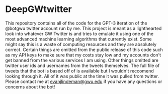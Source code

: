 # DeepGWtwitter
This repository contains all of the code for the GPT-3 iteration of the @botgwu twitter account run by me. This project is meant as a lighthearted look into whatever GW Twitter is and tries to emulate it using one of the most advanced machine learning algorithms that currently exist. Some might say this is a waste of computing resources and they are absolutely correct. Certain things are omitted from the public release of this code such as my API keys to make sure that my costs stay low and my accounts don't get banned from the various services I am using. Other things omitted are twitter user ids and usernames from the tweets themselves. The full file of tweets that the bot is based off of is available but I wouldn't reccomend looking through it. All of it was public at the time it was pulled from twitter. Please contact me at evanjlindeman@gwu.edu if you have any questions or concerns about the bot!